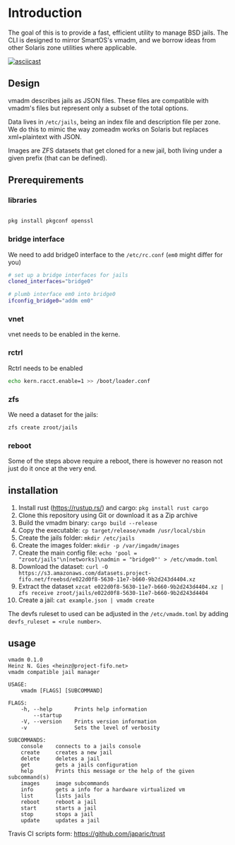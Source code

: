 # Introduction

The goal of this is to provide a fast, efficient utility to manage BSD jails. The CLI is designed to mirror SmartOS's vmadm, and we borrow ideas from other Solaris zone utilities where applicable.

[![asciicast](https://asciinema.org/a/M8sjN0FC64JPBWZqjKIG5sx2q.png)](https://asciinema.org/a/M8sjN0FC64JPBWZqjKIG5sx2q)

## Design

vmadm describes jails as JSON files. These files are compatible with vmadm's files but represent only a subset of the total options.

Data lives in `/etc/jails`, being an index file and description file per zone. We do this to mimic the way zomeadm works on Solaris but replaces xml+plaintext with JSON.

Images are ZFS datasets that get cloned for a new jail, both living under a given prefix (that can be defined).

## Prerequirements


### libraries

```bash

pkg install pkgconf openssl
```

### bridge interface
We need to add bridge0 interface to the `/etc/rc.conf` (`em0` might differ for you)

```bash
# set up a bridge interfaces for jails
cloned_interfaces="bridge0"

# plumb interface em0 into bridge0
ifconfig_bridge0="addm em0"
```


### vnet
vnet needs to be enabled in the kerne.


### rctrl

Rctrl needs to be enabled
```bash
echo kern.racct.enable=1 >> /boot/loader.conf
```

### zfs
We need a dataset for the jails:

```bash
zfs create zroot/jails
```

### reboot

Some of the steps above require a reboot, there is however no reason not just do it once at the very end.

## installation

1. Install rust (https://rustup.rs/) and cargo: `pkg install rust cargo`
2. Clone this repository using Git or download it as a Zip archive
3. Build the vmadm binary: `cargo build --release`
4. Copy the executable: `cp target/release/vmadm /usr/local/sbin`
5. Create the jails folder: `mkdir /etc/jails`
6. Create the images folder: `mkdir -p /var/imgadm/images`
7. Create the main config file: `echo 'pool = "zroot/jails"\n[networks]\nadmin = "bridge0"' > /etc/vmadm.toml`
8. Download the dataset: `curl -O https://s3.amazonaws.com/datasets.project-fifo.net/freebsd/e022d0f8-5630-11e7-b660-9b2d243d4404.xz`
9. Extract the dataset `xzcat e022d0f8-5630-11e7-b660-9b2d243d4404.xz | zfs receive zroot/jails/e022d0f8-5630-11e7-b660-9b2d243d4404`
10. Create a jail: `cat example.json | vmadm create`


The devfs ruleset to used can be adjusted in the `/etc/vmadm.toml` by adding `devfs_ruleset = <rule number>`.

## usage
```
vmadm 0.1.0
Heinz N. Gies <heinz@project-fifo.net>
vmadm compatible jail manager

USAGE:
    vmadm [FLAGS] [SUBCOMMAND]

FLAGS:
    -h, --help       Prints help information
        --startup
    -V, --version    Prints version information
    -v               Sets the level of verbosity

SUBCOMMANDS:
    console    connects to a jails console
    create     creates a new jail
    delete     deletes a jail
    get        gets a jails configuration
    help       Prints this message or the help of the given subcommand(s)
    images     image subcommands
    info       gets a info for a hardware virtualized vm
    list       lists jails
    reboot     reboot a jail
    start      starts a jail
    stop       stops a jail
    update     updates a jail
```

Travis CI scripts form: https://github.com/japaric/trust
